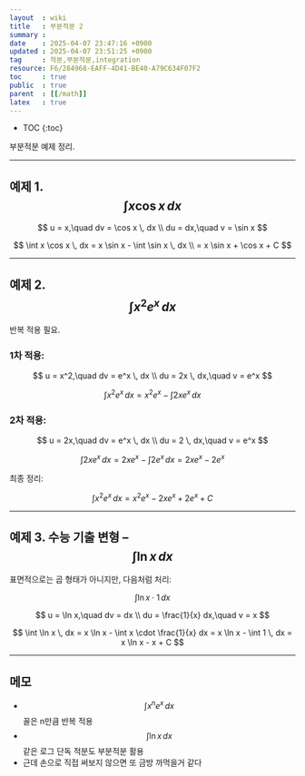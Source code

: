 ```yaml
---
layout  : wiki
title   : 부분적분 2 
summary : 
date    : 2025-04-07 23:47:16 +0900
updated : 2025-04-07 23:51:25 +0900
tag     : 적분,부분적분,integration  
resource: F6/284968-EAFF-4D41-BE40-A79C634F07F2
toc     : true
public  : true
parent  : [[/math]] 
latex   : true 
---
```

* TOC
{:toc}


부분적분 예제 정리.

---

## 예제 1. $$ \int x \cos x \, dx $$

$$
u = x,\quad dv = \cos x \, dx \\
du = dx,\quad v = \sin x
$$

$$
\int x \cos x \, dx = x \sin x - \int \sin x \, dx \\
= x \sin x + \cos x + C
$$

---

## 예제 2. $$ \int x^2 e^x \, dx $$

반복 적용 필요.

### 1차 적용:

$$
u = x^2,\quad dv = e^x \, dx \\
du = 2x \, dx,\quad v = e^x
$$

$$
\int x^2 e^x \, dx = x^2 e^x - \int 2x e^x \, dx
$$

### 2차 적용:

$$
u = 2x,\quad dv = e^x \, dx \\
du = 2 \, dx,\quad v = e^x
$$

$$
\int 2x e^x \, dx = 2x e^x - \int 2 e^x \, dx = 2x e^x - 2e^x
$$

최종 정리:

$$
\int x^2 e^x \, dx = x^2 e^x - 2x e^x + 2e^x + C
$$

---

## 예제 3. 수능 기출 변형 – $$ \int \ln x \, dx $$

표면적으로는 곱 형태가 아니지만, 다음처럼 처리:

$$
\int \ln x \cdot 1 \, dx
$$

$$
u = \ln x,\quad dv = dx \\
du = \frac{1}{x} dx,\quad v = x
$$

$$
\int \ln x \, dx = x \ln x - \int x \cdot \frac{1}{x} dx = x \ln x - \int 1 \, dx = x \ln x - x + C
$$

---

## 메모

- $$ \int x^n e^x \, dx $$ 꼴은 n만큼 반복 적용
- $$ \int \ln x \, dx $$ 같은 로그 단독 적분도 부분적분 활용
- 근데 손으로 직접 써보지 않으면 또 금방 까먹을거 같다

